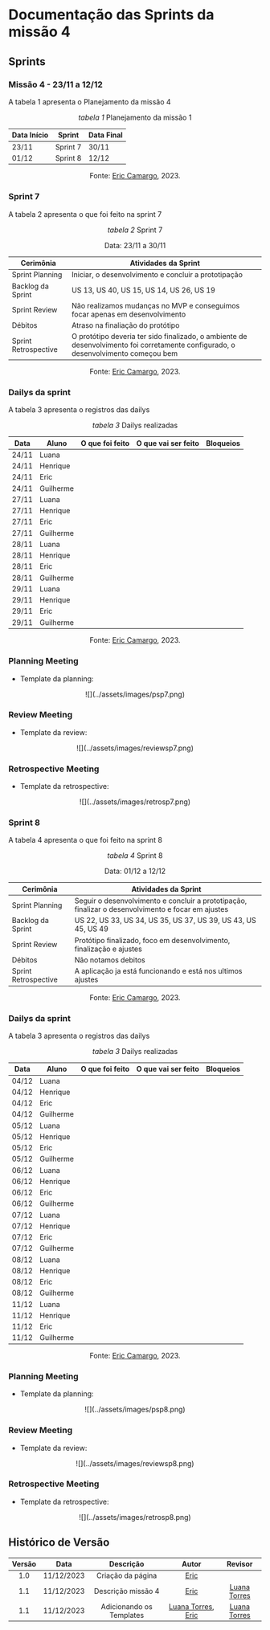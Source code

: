 # Documentação das Sprints da missão 4

## Sprints

### **Missão 4 - 23/11 a 12/12**

A tabela 1 apresenta o Planejamento da missão 4

<center>

_tabela 1_ Planejamento da missão 1

| Data Início | Sprint  | Data Final |
|-------------|---------|------------|
| 23/11       | Sprint 7| 30/11      |
| 01/12       | Sprint 8| 12/12      |

Fonte: [Eric Camargo](https://github.com/Ericcs10), 2023.

</center>

### Sprint 7 

A tabela 2 apresenta o que foi feito na sprint 7

<center>

_tabela 2_ Sprint 7

Data: 23/11 a 30/11

| Cerimônia                   | Atividades da Sprint       |
|-----------------------------|---------------------------|
| Sprint Planning             | Iniciar, o desenvolvimento e concluir a prototipação |
| Backlog da Sprint           | US 13, US 40, US 15, US 14, US 26, US 19 |
| Sprint Review               | Não realizamos mudanças no MVP e conseguimos focar apenas em desenvolvimento |
| Débitos                     | Atraso na finaliação do protótipo |
| Sprint Retrospective        | O protótipo deveria ter sido finalizado, o ambiente de desenvolvimento foi corretamente configurado, o desenvolvimento começou bem  |

Fonte: [Eric Camargo](https://github.com/Ericcs10), 2023.

</center>

### Dailys da sprint

A tabela 3 apresenta o registros das dailys

<center>

_tabela 3_ Dailys realizadas

| Data    | Aluno     | O que foi feito                                         | O que vai ser feito                                      | Bloqueios                                               |
|---------|-----------|---------------------------------------------------------|------------------------------------------------------------|---------------------------------------------------------|
| 24/11   | Luana     |                                                         |                                                            |                                                          |
| 24/11   | Henrique  |                                                         |                                                            |                                                          |
| 24/11   | Eric      |                                                         |                                                            |                                                          |
| 24/11   | Guilherme |                                                         |                                                            |                                                          |
| 27/11   | Luana     |                                                         |                                                            |                                                          |
| 27/11   | Henrique  |                                                         |                                                            |                                                          |
| 27/11   | Eric      |                                                         |                                                            |                                                          |
| 27/11   | Guilherme |                                                         |                                                            |                                                          |
| 28/11   | Luana     |                                                         |                                                            |                                                          |
| 28/11   | Henrique  |                                                         |                                                            |                                                          |
| 28/11   | Eric      |                                                         |                                                            |                                                          |
| 28/11   | Guilherme |                                                         |                                                            |                                                          |
| 29/11   | Luana     |                                                         |                                                            |                                                          |
| 29/11   | Henrique  |                                                         |                                                            |                                                          |
| 29/11   | Eric      |                                                         |                                                            |                                                          |
| 29/11   | Guilherme |                                                         |                                                            |                                                          |


Fonte: [Eric Camargo](https://github.com/Ericcs10), 2023.

</center>

### **Planning Meeting**
 
- Template da planning:

<center> ![](../assets/images/psp7.png) </center>

### **Review Meeting**

- Template da review:

<center> ![](../assets/images/reviewsp7.png) </center>

### **Retrospective Meeting**

- Template da retrospective:

<center> ![](../assets/images/retrosp7.png) </center>


### Sprint 8 

A tabela 4 apresenta o que foi feito na sprint 8

<center>

_tabela 4_ Sprint 8

Data: 01/12 a 12/12

| Cerimônia                   | Atividades da Sprint       |
|-----------------------------|---------------------------|
| Sprint Planning             | Seguir o desenvolvimento e concluir a prototipação, finalizar o desenvolvimento e focar em ajustes |
| Backlog da Sprint           | US 22, US 33, US 34, US 35, US 37, US 39, US 43, US 45, US 49 |
| Sprint Review               | Protótipo finalizado, foco em desenvolvimento, finalização e ajustes |
| Débitos                     | Não notamos debitos |
| Sprint Retrospective        | A aplicação ja está funcionando e está nos ultimos ajustes  |

Fonte: [Eric Camargo](https://github.com/Ericcs10), 2023.

</center>

### Dailys da sprint

A tabela 3 apresenta o registros das dailys

<center>

_tabela 3_ Dailys realizadas

| Data    | Aluno     | O que foi feito                                         | O que vai ser feito                                      | Bloqueios                                               |
|---------|-----------|---------------------------------------------------------|------------------------------------------------------------|---------------------------------------------------------|
| 04/12   | Luana     |                                                         |                                                            |                                                          |
| 04/12   | Henrique  |                                                         |                                                            |                                                          |
| 04/12   | Eric      |                                                         |                                                            |                                                          |
| 04/12   | Guilherme |                                                         |                                                            |                                                          |
| 05/12   | Luana     |                                                         |                                                            |                                                          |
| 05/12   | Henrique  |                                                         |                                                            |                                                          |
| 05/12   | Eric      |                                                         |                                                            |                                                          |
| 05/12   | Guilherme |                                                         |                                                            |                                                          |
| 06/12   | Luana     |                                                         |                                                            |                                                          |
| 06/12   | Henrique  |                                                         |                                                            |                                                          |
| 06/12   | Eric      |                                                         |                                                            |                                                          |
| 06/12   | Guilherme |                                                         |                                                            |                                                          |
| 07/12   | Luana     |                                                         |                                                            |                                                          |
| 07/12   | Henrique  |                                                         |                                                            |                                                          |
| 07/12   | Eric      |                                                         |                                                            |                                                          |
| 07/12   | Guilherme |                                                         |                                                            |                                                          |
| 08/12   | Luana     |                                                         |                                                            |                                                          |
| 08/12   | Henrique  |                                                         |                                                            |                                                          |
| 08/12   | Eric      |                                                         |                                                            |                                                          |
| 08/12   | Guilherme |                                                         |                                                            |                                                          |
| 11/12   | Luana     |                                                         |                                                            |                                                          |
| 11/12   | Henrique  |                                                         |                                                            |                                                          |
| 11/12   | Eric      |                                                         |                                                            |                                                          |
| 11/12   | Guilherme |                                                         |                                                            |                                                          |


Fonte: [Eric Camargo](https://github.com/Ericcs10), 2023.

</center>

### **Planning Meeting**
 
- Template da planning:

<center> ![](../assets/images/psp8.png) </center>

### **Review Meeting**

- Template da review:

<center> ![](../assets/images/reviewsp8.png) </center>

### **Retrospective Meeting**

- Template da retrospective:

<center> ![](../assets/images/retrosp8.png) </center>



## Histórico de Versão

| Versão |    Data    |      Descrição       |  Autor  | Revisor |
| :----: | :--------: | :------------------: | :-----: | :-----: |
|  1.0   | 11/12/2023 | Criação da página | [Eric](https://github.com/Ericcs10) |   |
|  1.1   | 11/12/2023 | Descrição missão 4| [Eric](https://github.com/Ericcs10) | [Luana Torres](https://github.com/luanatorress)  |
|  1.1   | 11/12/2023 | Adicionando os Templates | [Luana Torres](https://github.com/luanatorress), [Eric](https://github.com/Ericcs10) | [Luana Torres](https://github.com/luanatorress)  |